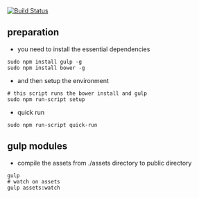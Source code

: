 [![Build Status](https://travis-ci.org/WAAC/d-web.svg?branch=master)](https://travis-ci.org/WAAC/d-web)

## preparation
* you need to install the essential dependencies
```
sudo npm install gulp -g
sudo npm install bower -g
```

* and then setup the environment
```
# this script runs the bower install and gulp
sudo npm run-script setup
```

* quick run
```
sudo npm run-script quick-run
```

## gulp modules
* compile the assets from ./assets directory to public directory
```
gulp
# watch on assets
gulp assets:watch
```
